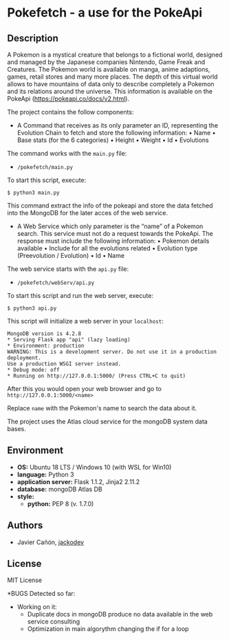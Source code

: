 # Pokefetch - a use for the PokeApi


## Description

A Pokemon is a mystical creature that belongs to a fictional world, designed
and managed by the Japanese companies Nintendo, Game Freak and
Creatures. The Pokemon world is available on manga, anime adaptions, games,
retail stores and many more places.
The depth of this virtual world allows to have mountains of data only to describe
completely a Pokemon and its relations around the universe. This information is
available on the PokeApi (https://pokeapi.co/docs/v2.html).

The project contains the follow components:

* A Command that receives as its only parameter an ID, representing
the Evolution Chain to fetch and store the following information:
    • Name
    • Base stats (for the 6 categories)
    • Height
    • Weight
    • Id
    • Evolutions

The command works with the `main.py` file:

  * `/pokefetch/main.py`
  
  To start this script, execute:

```
$ python3 main.py
```

This command extract the info of the pokeapi and store the data fetched
into the MongoDB for the later acces of the web service.


*  A Web Service which only parameter is the “name” of a Pokemon
search. This service must not do a request towards the PokeApi. The
response must include the following information:
    • Pokemon details available
    • Include for all the evolutions related
        • Evolution type (Preevolution / Evolution)
        • Id
        • Name

The web service starts with the `api.py` file:

  * `/pokefetch/webServ/api.py`
  
  To start this script and run the web server, execute:

```
$ python3 api.py
``` 

This script will initialize a web server in your `localhost`:

```
MongoDB version is 4.2.8
* Serving Flask app "api" (lazy loading)
* Environment: production
WARNING: This is a development server. Do not use it in a production deployment.
Use a production WSGI server instead.
* Debug mode: off
* Running on http://127.0.0.1:5000/ (Press CTRL+C to quit) 
```

After this you would open your web browser and go to `http://127.0.0.1:5000/<name>`

Replace `name` with the Pokemon's name to search the data about it.

The project uses the Atlas cloud service for the mongoDB system data bases.


## Environment

* __OS:__ Ubuntu 18 LTS / Windows 10 (with WSL for Win10)
* __language:__ Python 3
* __application server:__ Flask 1.1.2, Jinja2 2.11.2
* __database:__ mongoDB Atlas DB
* __style:__
  * __python:__ PEP 8 (v. 1.7.0)


## Authors

* Javier Cañón, [jackodev](https://github.com/JackoDev)

## License

MIT License

*BUGS
Detected so far:
  - Working on it:
    + Duplicate docs in mongoDB produce no data available in the web service consulting
    + Optimization in main algorythm changing the if for a loop
